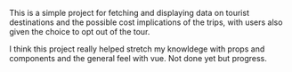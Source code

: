This is a simple project for fetching and displaying data on tourist destinations and the possible cost implications of the trips, with users also given the choice to opt out of the tour.

I think this project really helped stretch my knowldege with props and components and the general feel with vue. Not done yet but progress.

